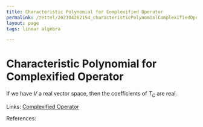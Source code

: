 ```yaml
---
title: Characteristic Polynomial for Complexified Operator
permalink: /zettel/202104262154_characteristicPolynomialComplexifiedOperator
layout: page
tags: linear algebra

---
```

# Characteristic Polynomial for Complexified Operator

If we have $V$ a real vector space, then the coefficients of $T_C$ are real.

Links: [Complexified Operator](202104251532_complexificationOperator)

References: 

